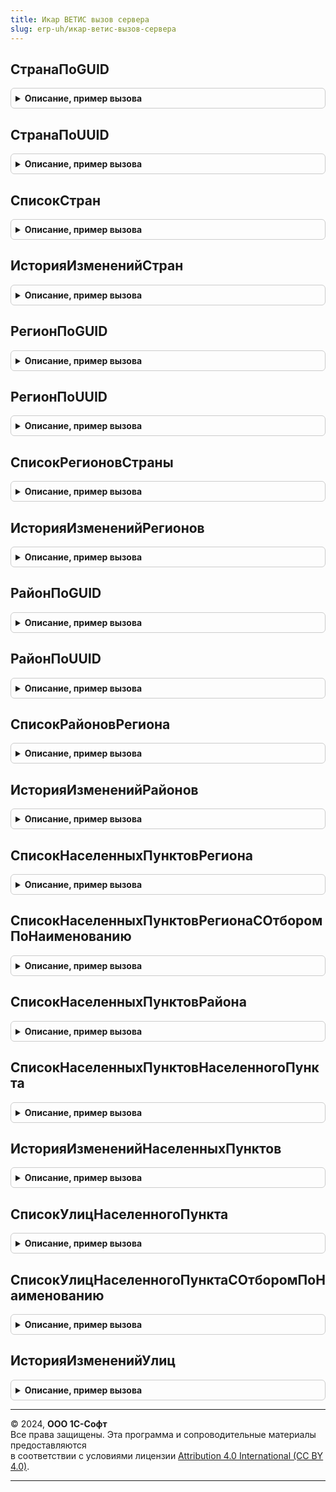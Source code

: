 ```yaml
---
title: Икар ВЕТИС вызов сервера
slug: erp-uh/икар-ветис-вызов-сервера
---
```



## СтранаПоGUID
<details style="margin: 1em 0; padding: 0.5em; border: 1px solid #ccc; border-radius: 6px;">

<summary style="font-weight: bold; cursor: pointer;">Описание, пример вызова</summary>

```bsl

// Возвращает страну мира по идентификатору.
//
// Параметры:
//  Идентификатор - ОпределяемыйТип.УникальныйИдентификаторИС - Идентификатор.
//
// Возвращаемое значение:
//  Структура - см. функцию ИнтеграцияВЕТИСКлиентСервер.РезультатВыполненияЗапросаЭлементаКлассификатора().
//
Функция СтранаПоGUID(Идентификатор) Экспорт
```

Пример вызова
```bsl
Результат = ИкарВЕТИСВызовСервера.СтранаПоGUID(Идентификатор) 
```
</details>

## СтранаПоUUID
<details style="margin: 1em 0; padding: 0.5em; border: 1px solid #ccc; border-radius: 6px;">

<summary style="font-weight: bold; cursor: pointer;">Описание, пример вызова</summary>

```bsl

// Возвращает страну мира по идентификатору.
//
// Параметры:
//  Идентификатор - ОпределяемыйТип.УникальныйИдентификаторИС - Идентификатор.
//
// Возвращаемое значение:
//  Структура - см. функцию ИнтеграцияВЕТИСКлиентСервер.РезультатВыполненияЗапросаЭлементаКлассификатора().
//
Функция СтранаПоUUID(Идентификатор) Экспорт
```

Пример вызова
```bsl
Результат = ИкарВЕТИСВызовСервера.СтранаПоUUID(Идентификатор) 
```
</details>

## СписокСтран
<details style="margin: 1em 0; padding: 0.5em; border: 1px solid #ccc; border-radius: 6px;">

<summary style="font-weight: bold; cursor: pointer;">Описание, пример вызова</summary>

```bsl

// Возвращает список стран мира.
//
// Параметры:
//  НомерСтраницы - Число - Номер страницы.
//
// Возвращаемое значение:
//  Структура - см. функцию ИнтеграцияВЕТИСКлиентСервер.РезультатВыполненияЗапросаЭлементовКлассификатора().
//
Функция СписокСтран(НомерСтраницы = 1, КоличествоЭлементовНаСтранице = Неопределено) Экспорт
```

Пример вызова
```bsl
Результат = ИкарВЕТИСВызовСервера.СписокСтран(НомерСтраницы, КоличествоЭлементовНаСтранице);
```
</details>

## ИсторияИзмененийСтран
<details style="margin: 1em 0; padding: 0.5em; border: 1px solid #ccc; border-radius: 6px;">

<summary style="font-weight: bold; cursor: pointer;">Описание, пример вызова</summary>

```bsl

// Возвращает список измененных за период стран мира.
//
// Параметры:
//  Интервал - Структура - Структура со свойствами:
//   * НачалоПериода - Дата - Дата начала периода.
//   * КонецПериода - Дата - Дата окончания периода.
//  НомерСтраницы - Число - Номер страницы.
//
// Возвращаемое значение:
//  Структура - см. функцию ИнтеграцияВЕТИСКлиентСервер.РезультатВыполненияЗапросаЭлементовКлассификатора().
//
Функция ИсторияИзмененийСтран(Интервал, НомерСтраницы = 1) Экспорт
```

Пример вызова
```bsl
Результат = ИкарВЕТИСВызовСервера.ИсторияИзмененийСтран(Интервал, НомерСтраницы);
```
</details>

## РегионПоGUID
<details style="margin: 1em 0; padding: 0.5em; border: 1px solid #ccc; border-radius: 6px;">

<summary style="font-weight: bold; cursor: pointer;">Описание, пример вызова</summary>

```bsl

// Возвращает регион страны по идентификатору.
//
// Параметры:
//  Идентификатор - ОпределяемыйТип.УникальныйИдентификаторИС - Идентификатор.
//
// Возвращаемое значение:
//  Структура - см. функцию ИнтеграцияВЕТИСКлиентСервер.РезультатВыполненияЗапросаЭлементаКлассификатора().
//
Функция РегионПоGUID(Идентификатор) Экспорт
```

Пример вызова
```bsl
Результат = ИкарВЕТИСВызовСервера.РегионПоGUID(Идентификатор) 
```
</details>

## РегионПоUUID
<details style="margin: 1em 0; padding: 0.5em; border: 1px solid #ccc; border-radius: 6px;">

<summary style="font-weight: bold; cursor: pointer;">Описание, пример вызова</summary>

```bsl

// Возвращает регион страны по идентификатору.
//
// Параметры:
//  Идентификатор - ОпределяемыйТип.УникальныйИдентификаторИС - Идентификатор.
//
// Возвращаемое значение:
//  Структура - см. функцию ИнтеграцияВЕТИСКлиентСервер.РезультатВыполненияЗапросаЭлементаКлассификатора().
//
Функция РегионПоUUID(Идентификатор) Экспорт
```

Пример вызова
```bsl
Результат = ИкарВЕТИСВызовСервера.РегионПоUUID(Идентификатор) 
```
</details>

## СписокРегионовСтраны
<details style="margin: 1em 0; padding: 0.5em; border: 1px solid #ccc; border-radius: 6px;">

<summary style="font-weight: bold; cursor: pointer;">Описание, пример вызова</summary>

```bsl

// Возвращает список регионов страны.
//
// Параметры:
//  GUIDСтраны - ОпределяемыйТип.УникальныйИдентификаторИС - Идентификатор страны.
//  НомерСтраницы - Число - Номер страницы.
//
// Возвращаемое значение:
//  Структура - см. функцию ИнтеграцияВЕТИСКлиентСервер.РезультатВыполненияЗапросаЭлементовКлассификатора().
//
Функция СписокРегионовСтраны(GUIDСтраны, НомерСтраницы = 1, КоличествоЭлементовНаСтранице = Неопределено) Экспорт
```

Пример вызова
```bsl
Результат = ИкарВЕТИСВызовСервера.СписокРегионовСтраны(GUIDСтраны, НомерСтраницы, КоличествоЭлементовНаСтранице);
```
</details>

## ИсторияИзмененийРегионов
<details style="margin: 1em 0; padding: 0.5em; border: 1px solid #ccc; border-radius: 6px;">

<summary style="font-weight: bold; cursor: pointer;">Описание, пример вызова</summary>

```bsl

// Возвращает список измененных за период регионов.
//
// Параметры:
//  Интервал - Структура - Структура со свойствами:
//   * НачалоПериода - Дата - Дата начала периода.
//   * КонецПериода - Дата - Дата окончания периода.
//  НомерСтраницы - Число - Номер страницы.
//
// Возвращаемое значение:
//  Структура - см. функцию ИнтеграцияВЕТИСКлиентСервер.РезультатВыполненияЗапросаЭлементовКлассификатора().
//
Функция ИсторияИзмененийРегионов(Интервал, НомерСтраницы = 1) Экспорт
```

Пример вызова
```bsl
Результат = ИкарВЕТИСВызовСервера.ИсторияИзмененийРегионов(Интервал, НомерСтраницы);
```
</details>

## РайонПоGUID
<details style="margin: 1em 0; padding: 0.5em; border: 1px solid #ccc; border-radius: 6px;">

<summary style="font-weight: bold; cursor: pointer;">Описание, пример вызова</summary>

```bsl

// Возвращает район страны по идентификатору.
//
// Параметры:
//  Идентификатор - ОпределяемыйТип.УникальныйИдентификаторИС - Идентификатор.
//
// Возвращаемое значение:
//  Структура - см. функцию ИнтеграцияВЕТИСКлиентСервер.РезультатВыполненияЗапросаЭлементаКлассификатора().
//
Функция РайонПоGUID(Идентификатор) Экспорт
```

Пример вызова
```bsl
Результат = ИкарВЕТИСВызовСервера.РайонПоGUID(Идентификатор) 
```
</details>

## РайонПоUUID
<details style="margin: 1em 0; padding: 0.5em; border: 1px solid #ccc; border-radius: 6px;">

<summary style="font-weight: bold; cursor: pointer;">Описание, пример вызова</summary>

```bsl

// Возвращает район страны по идентификатору.
//
// Параметры:
//  Идентификатор - ОпределяемыйТип.УникальныйИдентификаторИС - Идентификатор.
//
// Возвращаемое значение:
//  Структура - см. функцию ИнтеграцияВЕТИСКлиентСервер.РезультатВыполненияЗапросаЭлементаКлассификатора().
//
Функция РайонПоUUID(Идентификатор) Экспорт
```

Пример вызова
```bsl
Результат = ИкарВЕТИСВызовСервера.РайонПоUUID(Идентификатор) 
```
</details>

## СписокРайоновРегиона
<details style="margin: 1em 0; padding: 0.5em; border: 1px solid #ccc; border-radius: 6px;">

<summary style="font-weight: bold; cursor: pointer;">Описание, пример вызова</summary>

```bsl

// Возвращает список районов региона.
//
// Параметры:
//  GUIDРегиона - ОпределяемыйТип.УникальныйИдентификаторИС - Идентификатор региона.
//  НомерСтраницы - Число - Номер страницы.
//
// Возвращаемое значение:
//  Структура - см. функцию ИнтеграцияВЕТИСКлиентСервер.РезультатВыполненияЗапросаЭлементовКлассификатора().
//
Функция СписокРайоновРегиона(GUIDРегиона, НомерСтраницы = 1, КоличествоЭлементовНаСтранице = Неопределено) Экспорт
```

Пример вызова
```bsl
Результат = ИкарВЕТИСВызовСервера.СписокРайоновРегиона(GUIDРегиона, НомерСтраницы, КоличествоЭлементовНаСтранице);
```
</details>

## ИсторияИзмененийРайонов
<details style="margin: 1em 0; padding: 0.5em; border: 1px solid #ccc; border-radius: 6px;">

<summary style="font-weight: bold; cursor: pointer;">Описание, пример вызова</summary>

```bsl

// Возвращает список измененных за период районов.
//
// Параметры:
//  Интервал - Структура - Структура со свойствами:
//   * НачалоПериода - Дата - Дата начала периода.
//   * КонецПериода - Дата - Дата окончания периода.
//  НомерСтраницы - Число - Номер страницы.
//
// Возвращаемое значение:
//  Структура - см. функцию ИнтеграцияВЕТИСКлиентСервер.РезультатВыполненияЗапросаЭлементовКлассификатора().
//
Функция ИсторияИзмененийРайонов(Интервал, НомерСтраницы = 1) Экспорт
```

Пример вызова
```bsl
Результат = ИкарВЕТИСВызовСервера.ИсторияИзмененийРайонов(Интервал, НомерСтраницы);
```
</details>

## СписокНаселенныхПунктовРегиона
<details style="margin: 1em 0; padding: 0.5em; border: 1px solid #ccc; border-radius: 6px;">

<summary style="font-weight: bold; cursor: pointer;">Описание, пример вызова</summary>

```bsl

// Возвращает список населенных пунктов района.
//
// Параметры:
//  GUIDРегиона - ОпределяемыйТип.УникальныйИдентификаторИС - Идентификатор региона.
//  НомерСтраницы - Число - Номер страницы.
//
// Возвращаемое значение:
//  Структура - см. функцию ИнтеграцияВЕТИСКлиентСервер.РезультатВыполненияЗапросаЭлементовКлассификатора().
//
Функция СписокНаселенныхПунктовРегиона(GUIDРегиона, НомерСтраницы = 1, КоличествоЭлементовНаСтранице = Неопределено) Экспорт
```

Пример вызова
```bsl
Результат = ИкарВЕТИСВызовСервера.СписокНаселенныхПунктовРегиона(GUIDРегиона, НомерСтраницы, КоличествоЭлементовНаСтранице);
```
</details>

## СписокНаселенныхПунктовРегионаСОтборомПоНаименованию
<details style="margin: 1em 0; padding: 0.5em; border: 1px solid #ccc; border-radius: 6px;">

<summary style="font-weight: bold; cursor: pointer;">Описание, пример вызова</summary>

```bsl

// Возвращает список населенных пунктов района с отбором по наименованию.
//
// Параметры:
//  GUIDРегиона - ОпределяемыйТип.УникальныйИдентификаторИС - Идентификатор региона.
//  Наименование - Строка - Часть наименования населенного пункта.
//  НомерСтраницы - Число - Номер страницы.
//
// Возвращаемое значение:
//  Структура - см. функцию ИнтеграцияВЕТИСКлиентСервер.РезультатВыполненияЗапросаЭлементовКлассификатора().
//
Функция СписокНаселенныхПунктовРегионаСОтборомПоНаименованию(GUIDРегиона, Наименование, НомерСтраницы = 1, КоличествоЭлементовНаСтранице = Неопределено) Экспорт
```

Пример вызова
```bsl
Результат = ИкарВЕТИСВызовСервера.СписокНаселенныхПунктовРегионаСОтборомПоНаименованию(GUIDРегиона, Наименование, НомерСтраницы, КоличествоЭлементовНаСтранице);
```
</details>

## СписокНаселенныхПунктовРайона
<details style="margin: 1em 0; padding: 0.5em; border: 1px solid #ccc; border-radius: 6px;">

<summary style="font-weight: bold; cursor: pointer;">Описание, пример вызова</summary>

```bsl

// Возвращает список населенных пунктов района.
//
// Параметры:
//  GUIDРегиона - ОпределяемыйТип.УникальныйИдентификаторИС - Идентификатор региона.
//  НомерСтраницы - Число - Номер страницы.
//
// Возвращаемое значение:
//  Структура - см. функцию ИнтеграцияВЕТИСКлиентСервер.РезультатВыполненияЗапросаЭлементовКлассификатора().
//
Функция СписокНаселенныхПунктовРайона(GUIDРайона, НомерСтраницы = 1, КоличествоЭлементовНаСтранице = Неопределено) Экспорт
```

Пример вызова
```bsl
Результат = ИкарВЕТИСВызовСервера.СписокНаселенныхПунктовРайона(GUIDРайона, НомерСтраницы, КоличествоЭлементовНаСтранице);
```
</details>

## СписокНаселенныхПунктовНаселенногоПункта
<details style="margin: 1em 0; padding: 0.5em; border: 1px solid #ccc; border-radius: 6px;">

<summary style="font-weight: bold; cursor: pointer;">Описание, пример вызова</summary>

```bsl

// Возвращает список населенных пунктов района.
//
// Параметры:
//  GUIDРегиона - ОпределяемыйТип.УникальныйИдентификаторИС - Идентификатор региона.
//  НомерСтраницы - Число - Номер страницы.
//
// Возвращаемое значение:
//  Структура - см. функцию ИнтеграцияВЕТИСКлиентСервер.РезультатВыполненияЗапросаЭлементовКлассификатора().
//
Функция СписокНаселенныхПунктовНаселенногоПункта(GUIDНаселенногоПункта, НомерСтраницы = 1) Экспорт
```

Пример вызова
```bsl
Результат = ИкарВЕТИСВызовСервера.СписокНаселенныхПунктовНаселенногоПункта(GUIDНаселенногоПункта, НомерСтраницы);
```
</details>

## ИсторияИзмененийНаселенныхПунктов
<details style="margin: 1em 0; padding: 0.5em; border: 1px solid #ccc; border-radius: 6px;">

<summary style="font-weight: bold; cursor: pointer;">Описание, пример вызова</summary>

```bsl

// Возвращает список измененных за период населенных пунктов.
//
// Параметры:
//  Интервал - Структура - Структура со свойствами:
//   * НачалоПериода - Дата - Дата начала периода.
//   * КонецПериода - Дата - Дата окончания периода.
//  НомерСтраницы - Число - Номер страницы.
//
// Возвращаемое значение:
//  Структура - см. функцию ИнтеграцияВЕТИСКлиентСервер.РезультатВыполненияЗапросаЭлементовКлассификатора().
//
Функция ИсторияИзмененийНаселенныхПунктов(Интервал, НомерСтраницы = 1) Экспорт
```

Пример вызова
```bsl
Результат = ИкарВЕТИСВызовСервера.ИсторияИзмененийНаселенныхПунктов(Интервал, НомерСтраницы);
```
</details>

## СписокУлицНаселенногоПункта
<details style="margin: 1em 0; padding: 0.5em; border: 1px solid #ccc; border-radius: 6px;">

<summary style="font-weight: bold; cursor: pointer;">Описание, пример вызова</summary>

```bsl

// Возвращает список улиц населенного пункта.
//
// Параметры:
//  GUIDНаселенногоПункта - ОпределяемыйТип.УникальныйИдентификаторИС - Идентификатор населенного пункта.
//  НомерСтраницы - Число - Номер страницы.
//
// Возвращаемое значение:
//  Структура - см. функцию ИнтеграцияВЕТИСКлиентСервер.РезультатВыполненияЗапросаЭлементовКлассификатора().
//
Функция СписокУлицНаселенногоПункта(GUIDНаселенногоПункта, НомерСтраницы = 1, КоличествоЭлементовНаСтранице = Неопределено) Экспорт
```

Пример вызова
```bsl
Результат = ИкарВЕТИСВызовСервера.СписокУлицНаселенногоПункта(GUIDНаселенногоПункта, НомерСтраницы, КоличествоЭлементовНаСтранице);
```
</details>

## СписокУлицНаселенногоПунктаСОтборомПоНаименованию
<details style="margin: 1em 0; padding: 0.5em; border: 1px solid #ccc; border-radius: 6px;">

<summary style="font-weight: bold; cursor: pointer;">Описание, пример вызова</summary>

```bsl

// Возвращает список улиц населенного пункта с отбором по наименованию.
//
// Параметры:
//  GUIDНаселенногоПункта - ОпределяемыйТип.УникальныйИдентификаторИС - Идентификатор населенного пункта.
//  Наименование - Строка - Часть наименования улицы.
//  НомерСтраницы - Число - Номер страницы.
//
// Возвращаемое значение:
//  Структура - см. функцию ИнтеграцияВЕТИСКлиентСервер.РезультатВыполненияЗапросаЭлементовКлассификатора().
//
Функция СписокУлицНаселенногоПунктаСОтборомПоНаименованию(GUIDНаселенногоПункта, Наименование, НомерСтраницы = 1, КоличествоЭлементовНаСтранице = Неопределено) Экспорт
```

Пример вызова
```bsl
Результат = ИкарВЕТИСВызовСервера.СписокУлицНаселенногоПунктаСОтборомПоНаименованию(GUIDНаселенногоПункта, Наименование, НомерСтраницы, КоличествоЭлементовНаСтранице);
```
</details>

## ИсторияИзмененийУлиц
<details style="margin: 1em 0; padding: 0.5em; border: 1px solid #ccc; border-radius: 6px;">

<summary style="font-weight: bold; cursor: pointer;">Описание, пример вызова</summary>

```bsl

// Возвращает список измененных за период улиц.
//
// Параметры:
//  Интервал - Структура - Структура со свойствами:
//   * НачалоПериода - Дата - Дата начала периода.
//   * КонецПериода - Дата - Дата окончания периода.
//  НомерСтраницы - Число - Номер страницы.
//
// Возвращаемое значение:
//  Структура - см. функцию ИнтеграцияВЕТИСКлиентСервер.РезультатВыполненияЗапросаЭлементовКлассификатора().
//
Функция ИсторияИзмененийУлиц(Интервал, НомерСтраницы = 1) Экспорт
```

Пример вызова
```bsl
Результат = ИкарВЕТИСВызовСервера.ИсторияИзмененийУлиц(Интервал, НомерСтраницы);
```
</details>

---

© 2024, **ООО 1С-Софт**  
Все права защищены. Эта программа и сопроводительные материалы предоставляются  
в соответствии с условиями лицензии [Attribution 4.0 International (CC BY 4.0)](https://creativecommons.org/licenses/by/4.0/legalcode).

---
